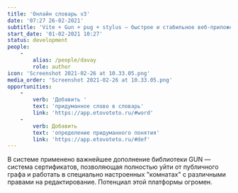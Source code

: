 ```yaml
---
title: 'Онлайн словарь v3'
date: '07:27 26-02-2021'
subtitle: 'Vite + Gun + pug + stylus — быстрое и стабильное веб-приложение для игры'
start_date: '01-02-2021 10:27'
status: development
people:
    -
        alias: /people/davay
        role: author
icon: 'Screenshot 2021-02-26 at 10.33.05.png'
media_order: 'Screenshot 2021-02-26 at 10.33.05.png'
opportunities:
    -
        verb: 'Добавить '
        text: 'придуманное слово в словарь'
        link: 'https://app.etovoteto.ru/#word'
    -
        verb: Добавить
        text: 'определение придуманного понятия'
        link: 'https://app.etovoteto.ru/#def'
---
```


В системе применено важнейшее дополнение библиотеки GUN — система сертификатов, позволяющая полностью уйти от публичного графа и работать в специально настроенных "комнатах" с различными правами на редактирование. Потенциал этой платформы огромен. 